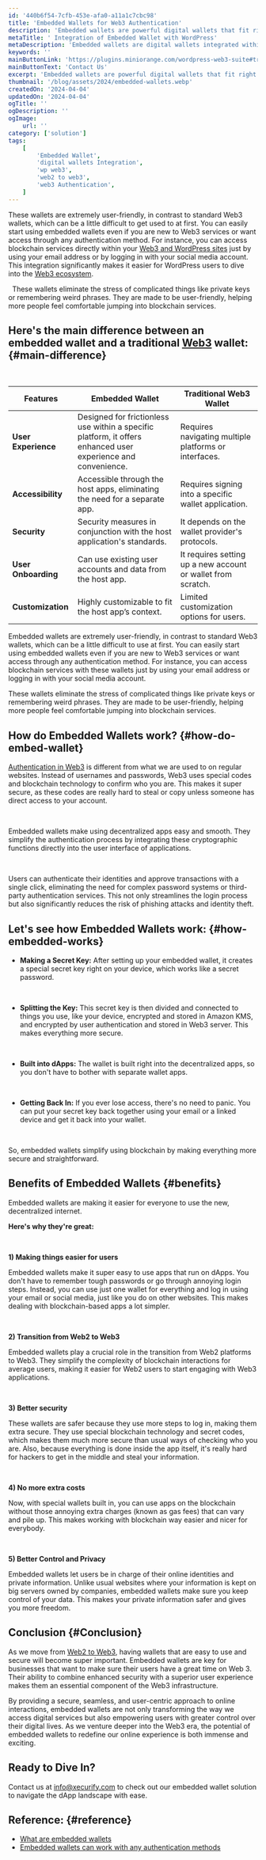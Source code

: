 ```yaml
---
id: '440b6f54-7cfb-453e-afa0-a11a1c7cbc98'
title: 'Embedded Wallets for Web3 Authentication'
description: 'Embedded wallets are powerful digital wallets that fit right into your existing platforms, applications, or websites, providing users with a smooth and frictionless Web3 experience. Unlike traditional crypto wallets, embedded wallets make it easier for you to do transactions, prove who you are using Web3 Authentication, access blockchain services, and manage your digital assets without leaving the platform or going through complex blockchain interfaces.'
metaTitle: ' Integration of Embedded Wallet with WordPress'
metaDescription: 'Embedded wallets are digital wallets integrated within other applications, allowing seamless cryptocurrency transactions and management.'
keywords: ''
mainButtonLink: 'https://plugins.miniorange.com/wordpress-web3-suite#trial-form'
mainButtonText: 'Contact Us'
excerpt: 'Embedded wallets are powerful digital wallets that fit right into your existing platforms, applications, or websites, providing users with a smooth and frictionless Web3 experience. Unlike traditional crypto wallets, embedded wallets make it easier for you to do transactions, prove who you are using Web3 Authentication, access blockchain services, and manage your digital assets without leaving the platform or going through complex blockchain interfaces.'
thumbnail: '/blog/assets/2024/embedded-wallets.webp'
createdOn: '2024-04-04'
updatedOn: '2024-04-04'
ogTitle: ''
ogDescription: ''
ogImage:
    url: ''
category: ['solution']
tags:
    [
        'Embedded Wallet',
        'digital wallets Integration',
        'wp web3',
        'web2 to web3',
        'web3 Authentication',
    ]
---
```


These wallets are extremely user-friendly, in contrast to standard Web3 wallets, which can be a little difficult to get used to at first. You can easily start using embedded wallets even if you are new to Web3 services or want access through any authentication method. For instance, you can access blockchain services directly within your [Web3 and WordPress sites](https://plugins.miniorange.com/wordpress-web3-suite) just by using your email address or by logging in with your social media account. This integration significantly makes it easier for WordPress users to dive into the [Web3 ecosystem](https://www.miniorange.com/blog/web3-ecosystem/).

&nbsp;
These wallets eliminate the stress of complicated things like private keys or remembering weird phrases. They are made to be user-friendly, helping more people feel comfortable jumping into blockchain services.

## Here's the main difference between an embedded wallet and a traditional [Web3](https://www.miniorange.com/web3/) wallet: {#main-difference}

&nbsp;

| **Features**    | **Embedded Wallet**    | **Traditional Web3 Wallet**     |
|--------|-------------------------------------------------------|-------------------------------------------------------|
| **User Experience**  | Designed for frictionless use within a specific platform, it offers enhanced user experience and convenience.  | Requires navigating multiple platforms or interfaces. |
| **Accessibility**  | Accessible through the host apps, eliminating the need for a separate app. | Requires signing into a specific wallet application.  |
| **Security**  | Security measures in conjunction with the host application's standards. | It depends on the wallet provider's protocols. |
| **User Onboarding**  | Can use existing user accounts and data from the host app. | It requires setting up a new account or wallet from scratch. |
|**Customization**  | Highly customizable to fit the host app’s context. | Limited customization options for users. |

Embedded wallets are extremely user-friendly, in contrast to standard Web3 wallets, which can be a little difficult to use at first. You can easily start using embedded wallets even if you are new to Web3 services or want access through any authentication method. For instance, you can access blockchain services with these wallets just by using your email address or logging in with your social media account. 

These wallets eliminate the stress of complicated things like private keys or remembering weird phrases. They are made to be user-friendly, helping more people feel comfortable jumping into blockchain services.


## How do Embedded Wallets work? {#how-do-embed-wallet}

[Authentication in Web3](https://plugins.miniorange.com/web3-wordpress-login) is different from what we are used to on regular websites. Instead of usernames and passwords, Web3 uses special codes and blockchain technology to confirm who you are. This makes it super secure, as these codes are really hard to steal or copy unless someone has direct access to your account.

&nbsp;

Embedded wallets make using decentralized apps easy and smooth. They simplify the authentication process by integrating these cryptographic functions directly into the user interface of applications. 


&nbsp;

Users can authenticate their identities and approve transactions with a single click, eliminating the need for complex password systems or third-party authentication services. This not only streamlines the login process but also significantly reduces the risk of phishing attacks and identity theft.

## Let's see how Embedded Wallets work: {#how-embedded-works}


- **Making a Secret Key:** After setting up your embedded wallet, it creates a special secret key right on your device, which works like a secret password.

&nbsp;

- **Splitting the Key:** This secret key is then divided and connected to things you use, like your device, encrypted and stored in Amazon KMS, and encrypted by user authentication and stored in Web3 server. This makes everything more secure.

&nbsp;

- **Built into dApps:** The wallet is built right into the decentralized apps, so you don't have to bother with separate wallet apps.

&nbsp;

- **Getting Back In:** If you ever lose access, there's no need to panic. You can put your secret key back together using your email or a linked device and get it back into your wallet.

&nbsp;

So, embedded wallets simplify using blockchain by making everything more secure and straightforward.

## Benefits of Embedded Wallets {#benefits}

Embedded wallets are making it easier for everyone to use the new, decentralized internet.

**Here's why they're great:**

&nbsp;

**1) Making things easier for users**

Embedded wallets make it super easy to use apps that run on dApps. You don't have to remember tough passwords or go through annoying login steps. Instead, you can use just one wallet for everything and log in using your email or social media, just like you do on other websites. This makes dealing with blockchain-based apps a lot simpler.

&nbsp;

**2) Transition from Web2 to Web3**

Embedded wallets play a crucial role in the transition from Web2 platforms to Web3. They simplify the complexity of blockchain interactions for average users, making it easier for Web2 users to start engaging with Web3 applications. 

&nbsp;

**3) Better security**

These wallets are safer because they use more steps to log in, making them extra secure. They use special blockchain technology and secret codes, which makes them much more secure than usual ways of checking who you are. Also, because everything is done inside the app itself, it's really hard for hackers to get in the middle and steal your information.

&nbsp;

**4) No more extra costs**

Now, with special wallets built in, you can use apps on the blockchain without those annoying extra charges (known as gas fees) that can vary and pile up. This makes working with blockchain way easier and nicer for everybody.

&nbsp;

**5) Better Control and Privacy**

Embedded wallets let users be in charge of their online identities and private information. Unlike usual websites where your information is kept on big servers owned by companies, embedded wallets make sure you keep control of your data. This makes your private information safer and gives you more freedom.




## Conclusion {#Conclusion}

As we move from [Web2 to Web3](https://plugins.miniorange.com/web3-for-web2-users), having wallets that are easy to use and secure will become super important. Embedded wallets are key for businesses that want to make sure their users have a great time on Web 3. Their ability to combine enhanced security with a superior user experience makes them an essential component of the Web3 infrastructure. 

By providing a secure, seamless, and user-centric approach to online interactions, embedded wallets are not only transforming the way we access digital services but also empowering users with greater control over their digital lives. As we venture deeper into the Web3 era, the potential of embedded wallets to redefine our online experience is both immense and exciting.

## Ready to Dive In?
Contact us at [info@xecurify.com](mailto:info@xecurify.com) to check out our embedded wallet solution to navigate the dApp landscape with ease.

## Reference: {#reference}
- [What are embedded wallets](https://blog.thirdweb.com/what-are-embedded-wallets/)
- [Embedded wallets can work with any authentication methods](https://blog.thirdweb.com/changelog/embedded-wallets-now-work-with-any-authentication-method/)

